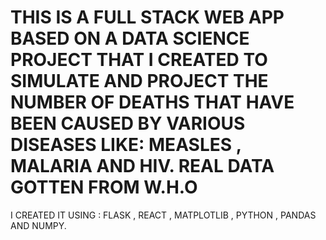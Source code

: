 
<h1>THIS IS A FULL STACK WEB APP BASED ON A DATA SCIENCE PROJECT THAT I CREATED TO SIMULATE AND PROJECT THE  NUMBER OF DEATHS THAT HAVE BEEN CAUSED BY VARIOUS DISEASES LIKE: MEASLES , MALARIA AND HIV.
REAL DATA GOTTEN FROM W.H.O </h1>
I CREATED IT USING : FLASK , REACT , MATPLOTLIB , PYTHON , PANDAS AND NUMPY.
